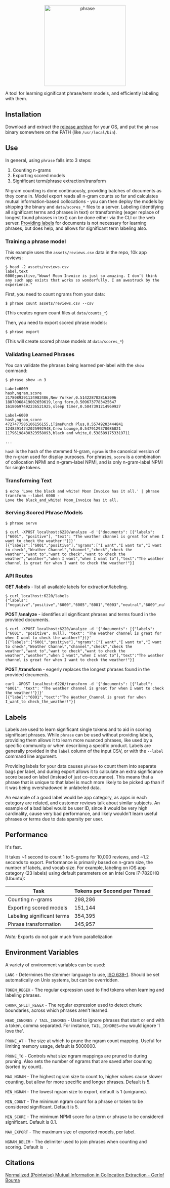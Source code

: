 
<p align="center">
  <img width="256" height="256" title="phrase" src="https://user-images.githubusercontent.com/2815794/57149171-faf2c880-6d7f-11e9-901f-3010f9abc443.png">
</p>

A tool for learning significant phrase/term models, and efficiently labeling with them.

## Installation

Download and extract the [release archive](https://github.com/soaxelbrooke/phrase/releases) for your OS, and put the `phrase` binary somewhere on the PATH (like `/usr/local/bin`).

## Use

In general, using `phrase` falls into 3 steps:

1. Counting n-grams
2. Exporting scored models
3. Significant term/phrase extraction/transform

N-gram counting is done continuously, providing batches of documents as they come in. Model export reads all n-gram counts so far and calculates mutual information-based collocations - you can then deploy the models by shipping the binary and `data/scores_*` files to a server.  Labeling (identifying all significant terms and phrases in text) or transforming (eager replace of longest found phrases in text) can be done either via the CLI or the web server. [Providing labels](#labels) for documents is not necessary for learning phrases, but does help, and allows for significant term labeling also.

### Training a phrase model

This example uses the `assets/reviews.csv` data in the repo, 10k app reviews:

```
$ head -2 assets/reviews.csv 
label,text
6000;positive,"Woww! Moon Invoice is just so amazing. I don’t think any such app exists that works so wonderfully. I am awestruck by the experience."
```

First, you need to count ngrams from your data:

```
$ phrase count assets/reviews.csv --csv
```

(This creates ngram count files at `data/counts_*`)

Then, you need to export scored phrase models:

```
$ phrase export
```

(This will create scored phrase models at `data/scores_*`)

### Validating Learned Phrases

You can validate the phrases being learned per-label with the `show` command:

```
$ phrase show -n 3

Label=6009
hash,ngram,score
3178089391134982486,New Yorker,0.5142287028163096
18070968419002659619,long form,0.5096737783425647
16180697492236521925,sleep timer,0.5047391214969927

Label=6000
hash,ngram,score
4727477585106156155,iTimePunch Plus,0.55749203444841
12483914742025992948,Crew Lounge,0.5479129370086021
11796198430323558093,black and white,0.5385891753319711

...
```

`hash` is the hash of the stemmed N-gram, `ngram` is the canonical version of the n-gram used for display purposes.  For phrases, `score` is a combination of collocation NPMI and n-gram-label NPMI, and is only n-gram-label NPMI for single tokens.

### Transforming Text

```
$ echo 'Love the black and white! Moon Invoice has it all.' | phrase transform --label 6000 -
Love the black_and_white! Moon_Invoice has it all.
```

### Serving Scored Phrase Models

```
$ phrase serve
```

```
$ curl -XPOST localhost:6220/analyze -d '{"documents": [{"labels": ["6001", "positive"], "text": "The weather channel is great for when I want to check the weather!"}]}'
[{"labels":["6001","positive"],"ngrams":["I want","I want to","I want to check","Weather Channel","channel","check","check the weather","want to","want to check","want to check the weather","weather","when I want","when I want to"],"text":"The weather channel is great for when I want to check the weather!"}]
```

### API Routes

**GET /labels** - list all available labels for extraction/labeling.

```
$ curl localhost:6220/labels
{"labels":["negative","positive","6000","6005","6001","6003","neutral","6009",null]}
```

**POST /analyze** - identifies all significant phrases and terms found in the provided documents.

```
$ curl -XPOST localhost:6220/analyze -d '{"documents": [{"labels": ["6001", "positive", null], "text": "The weather channel is great for when I want to check the weather!"}]}'
[{"labels":["6001","positive"],"ngrams":["I want","I want to","I want to check","Weather Channel","channel","check","check the weather","want to","want to check","want to check the weather","weather","when I want","when I want to"],"text":"The weather channel is great for when I want to check the weather!"}]
```

**POST /transform** - eagerly replaces the longest phrases found in the provided documents.

```
curl -XPOST localhost:6220/transform -d '{"documents": [{"label": "6001", "text": "The weather channel is great for when I want to check the weather!"}]}'
[{"label":"6001","text":"The Weather_Channel is great for when I_want_to check_the_weather!"}]
```

## Labels

Labels are used to learn significant single tokens and to aid in scoring significant phrases.  While `phrase` can be used without providing labels, providing them allows it to learn more nuanced phrases, like used by a specific community or when describing a specific product.  Labels are generally provided in the `label` column of the input CSV, or with the `--label` command line argument.

Providing labels for your data causes `phrase` to count them into separate bags per label, and during export allows it to calculate an extra significance score based on label (instead of just co-occurance).  This means that a phrase that is unique to that label is much more likely to be picked up than if it was being overshadowed in unlabeled data.

An example of a good label would be app category, as apps in each category are related, and customer reviews talk about similar subjects.  An example of a bad label would be user ID, since it would be very high cardinality, cause very bad performance, and likely wouldn't learn useful phrases or terms due to data sparsity per user.

## Performance

It's fast.

It takes ~1 second to count 1 to 5-grams for 10,000 reviews, and ~1.2 seconds to export. Performance is primarily based on n-gram size, the number of labels, and vocab size.  For example, labeling on iOS app category (23 labels) using default parameters on an Intel Core i7-7820HQ (Ubuntu):

|Task|Tokens per Second per Thread|
|----|--------------------------|
|Counting n-grams|298,286|
|Exporting scored models|151,144|
|Labeling significant terms|354,395|
|Phrase transformation|345,957|

_Note:_ Exports do not gain much from parallelization

## Environment Variables

A variety of environment variables can be used:

`LANG` - Determines the stemmer language to use, [ISO 639-1](https://en.wikipedia.org/wiki/List_of_ISO_639-1_codes).  Should be set automatically on Unix systems, but can be overridden.

`TOKEN_REGEX` - The regular expression used to find tokens when learning and labeling phrases.

`CHUNK_SPLIT_REGEX` - The regular expression used to detect chunk boundaries, across which phrases aren't learned.

`HEAD_IGNORES / TAIL_IGNORES` - Used to ignore phrases that start or end with a token, comma separated.  For instance, `TAIL_IGNORES=the` would ignore 'I love the'.

`PRUNE_AT` - The size at which to prune the ngram count mapping.  Useful for limiting memory usage, default is 5000000.

`PRUNE_TO` - Controls what size ngram mappings are pruned to during pruning.  Also sets the number of ngrams that are saved after counting (sorted by count).

`MAX_NGRAM` - The highest ngram size to count to, higher values cause slower counting, but allow for more specific and longer phrases. Default is 5.

`MIN_NGRAM` - The lowest ngram size to export, default is 1 (unigrams).

`MIN_COUNT` - The minimum ngram count for a phrase or token to be considered significant.  Default is 5.

`MIN_SCORE` - The minimum NPMI score for a term or phrase to be considered significant.  Default is 0.1.

`MAX_EXPORT` - The maximum size of exported models, per label.

`NGRAM_DELIM` - The delimiter used to join phrases when counting and scoring.  Default is ` `.

## Citations

[Normalized (Pointwise) Mutual Information in Collocation Extraction - Gerlof Bouma](https://svn.spraakdata.gu.se/repos/gerlof/pub/www/Docs/npmi-pfd.pdf)
